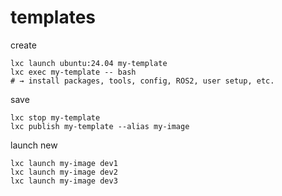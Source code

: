 # templates

create
```
lxc launch ubuntu:24.04 my-template
lxc exec my-template -- bash
# → install packages, tools, config, ROS2, user setup, etc.
```

save
```
lxc stop my-template
lxc publish my-template --alias my-image
```

launch new
```
lxc launch my-image dev1
lxc launch my-image dev2
lxc launch my-image dev3
```